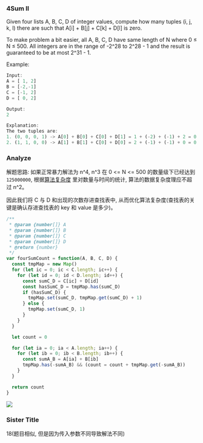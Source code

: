 ### 4Sum II

Given four lists A, B, C, D of integer values, compute how many tuples (i, j, k, l) there are such that A[i] + B[j] + C[k] + D[l] is zero.

To make problem a bit easier, all A, B, C, D have same length of N where 0 ≤ N ≤ 500. All integers are in the range of -2^28 to 2^28 - 1 and the result is guaranteed to be at most 2^31 - 1.

Example:

```js
Input:
A = [ 1, 2]
B = [-2,-1]
C = [-1, 2]
D = [ 0, 2]

Output:
2

Explanation:
The two tuples are:
1. (0, 0, 0, 1) -> A[0] + B[0] + C[0] + D[1] = 1 + (-2) + (-1) + 2 = 0
2. (1, 1, 0, 0) -> A[1] + B[1] + C[0] + D[0] = 2 + (-1) + (-1) + 0 = 0
```

### Analyze

解题思路: 如果正常暴力解法为 n^4, n^3 在 0 <= N <= 500 的数量级下已经达到 `125000000`, 根据[算法复杂度](https://github.com/MuYunyun/blog/blob/master/BasicSkill/algorithm/算法复杂度.md) 里对数量与时间的统计, 算法的数据复杂度理应不超过 n^2。

因此我们将 C 与 D 和出现的次数存进查找表中, 从而优化算法复杂度(查找表的关键是确认存进查找表的 key 和 value 是多少)。

```js
/**
 * @param {number[]} A
 * @param {number[]} B
 * @param {number[]} C
 * @param {number[]} D
 * @return {number}
 */
var fourSumCount = function(A, B, C, D) {
  const tmpMap = new Map()
  for (let ic = 0; ic < C.length; ic++) {
    for (let id = 0; id < D.length; id++) {
      const sumC_D = C[ic] + D[id]
      const hasSumC_D = tmpMap.has(sumC_D)
      if (hasSumC_D) {
        tmpMap.set(sumC_D, tmpMap.get(sumC_D) + 1)
      } else {
        tmpMap.set(sumC_D, 1)
      }
    }
  }

  let count = 0

  for (let ia = 0; ia < A.length; ia++) {
    for (let ib = 0; ib < B.length; ib++) {
      const sumA_B = A[ia] + B[ib]
      tmpMap.has(-sumA_B) && (count = count + tmpMap.get(-sumA_B))
    }
  }

  return count
}
```

![](http://with.muyunyun.cn/a10b03c6f22d312f32b4f0a7f2795f4f.jpg)

### Sister Title

18(题目相似, 但是因为传入参数不同导致解法不同)